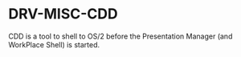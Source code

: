 # DRV-MISC-CDD
CDD is a tool to shell to  OS/2 before the  Presentation Manager (and WorkPlace Shell) is started.
